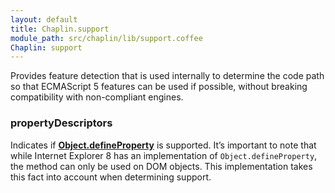 ```yaml
---
layout: default
title: Chaplin.support
module_path: src/chaplin/lib/support.coffee
Chaplin: support
---
```


Provides feature detection that is used internally to determine the code path so that ECMAScript 5 features can be used if possible, without breaking compatibility with non-compliant engines.

<h3 class="module-member" id="propertyDescriptors">propertyDescriptors</h3>

Indicates if **[Object.defineProperty](https://developer.mozilla.org/en-US/docs/JavaScript/Reference/Global_Objects/Object/defineProperty)** is supported. It’s important to note that while Internet Explorer 8 has an implementation of `Object.defineProperty`, the method can only be used on DOM objects. This implementation takes this fact into account when determining support.

